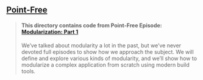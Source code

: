 ## [Point-Free](https://www.pointfree.co)

> #### This directory contains code from Point-Free Episode: [Modularization: Part 1](https://www.pointfree.co/episodes/ep171-modularization-part-1)
>
> We’ve talked about modularity a lot in the past, but we’ve never devoted full episodes to show how we approach the subject. We will define and explore various kinds of modularity, and we’ll show how to modularize a complex application from scratch using modern build tools.
